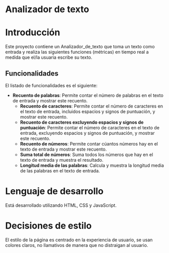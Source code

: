 # Analizador de texto

# Introducción

Este proyecto contiene un Analizador_de_texto que toma un texto como entrada y realiza las siguientes funciones (métricas) en tiempo real a medida que el/la usuaria escribe su texto.

##  Funcionalidades

El listado de funcionalidades es el siguiente:

  - **Recuento de palabras**: Permite contar el número de
    palabras en el texto de entrada y mostrar este recuento.
    - **Recuento de caracteres**: Permite contar el número de
    caracteres en el texto de entrada, incluidos espacios y signos de
    puntuación, y mostrar este recuento.
    - **Recuento de caracteres excluyendo espacios y signos de puntuación**:
   Permite contar el número de caracteres en el texto de
    entrada, excluyendo espacios y signos de puntuación, y mostrar este recuento.  
    - **Recuento de números**: Permite contar cúantos números hay en
    el texto de entrada y mostrar este recuento.
    - **Suma total de números**: Suma todos los números que
    hay en el texto de entrada y muestra el resultado.
    - **Longitud media de las palabras**: Calcula y muestra la
    longitud media de las palabras en el texto de entrada.

# Lenguaje de desarrollo

Está desarrollado utilizando HTML, CSS y JavaScript.

# Decisiones de estilo

El estilo de la página es centrado en la experiencia de usuario, se usan colores claros, no llamativos de manera que no distraigan al usuario.
